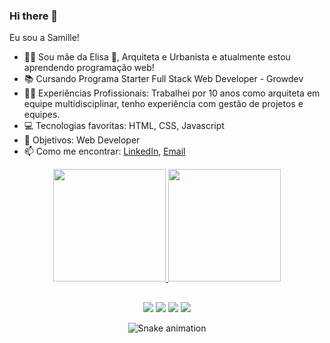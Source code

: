 ### Hi there 👋

<p> Eu sou a Samille!</p>

- 🙋‍♀️ Sou mãe da Elisa 👶, Arquiteta e Urbanista e atualmente estou aprendendo programação web!
- 📚 Cursando Programa Starter Full Stack Web Developer - Growdev
- 👷‍♀️ Experiências Profissionais: Trabalhei por 10 anos como arquiteta em equipe multidisciplinar, tenho experiência com gestão de projetos e equipes.  
- 💻 Tecnologias favoritas: HTML, CSS, Javascript
- 🎯 Objetivos: Web Developer
- 📫 Como me encontrar: <a href="https://www.linkedin.com/in/samillemachado/">LinkedIn</a>, <a href="mailto:samillebmachado@gmail.com" target="_blank"> Email</a>

<div align="center">
  <a href="https://github.com/samillemachado">
  <img height="180em" src="https://github-readme-stats.vercel.app/api?username=samillemachado&show_icons=true&theme=tokyonight&include_all_commits=true&count_private=true"/>
  <img height="180em" src="https://github-readme-stats.vercel.app/api/top-langs/?username=samillemachado&layout=compact&langs_count=7&theme=tokyonight"/>
</div>
    
##
  
<div align="center"> 
  <a href="#" target="_blank"><img src="https://img.shields.io/badge/YouTube-FF0000?style=for-the-badge&logo=youtube&logoColor=white" target="_blank"></a>
  <a href="https://www.instagram.com/samillemachado" target="_blank"><img src="https://img.shields.io/badge/-Instagram-%23E4405F?style=for-the-badge&logo=instagram&logoColor=white" target="_blank"></a>
 <a href = "mailto:samillebmachado@gmail.com"><img src="https://img.shields.io/badge/-outlook-%23333?style=for-the-badge&logo=microsoft&logoColor=white" target="_blank"></a>
  <a href="https://www.linkedin.com/in/samillemachado/" target="_blank"><img src="https://img.shields.io/badge/-LinkedIn-%230077B5?style=for-the-badge&logo=linkedin&logoColor=white" target="_blank"></a>
  
  ![Snake animation](https://github.com/samillemachado/samillemachado/blob/output/github-contribution-grid-snake.svg)
</div>
